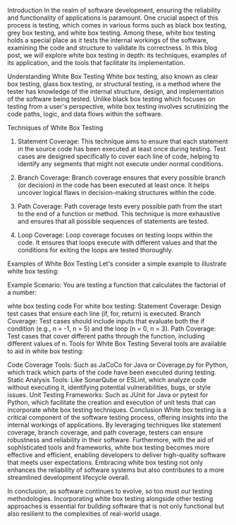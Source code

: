 

Introduction
In the realm of software development, ensuring the reliability and functionality of applications is paramount. One crucial aspect of this process is testing, which comes in various forms such as black box testing, grey box testing, and white box testing. Among these, white box testing holds a special place as it tests the internal workings of the software, examining the code and structure to validate its correctness. In this blog post, we will explore white box testing in depth: its techniques, examples of its application, and the tools that facilitate its implementation.

Understanding White Box Testing
White box testing, also known as clear box testing, glass box testing, or structural testing, is a method where the tester has knowledge of the internal structure, design, and implementation of the software being tested. Unlike black box testing which focuses on testing from a user's perspective, white box testing involves scrutinizing the code paths, logic, and data flows within the software.

Techniques of White Box Testing
1. Statement Coverage:
This technique aims to ensure that each statement in the source code has been executed at least once during testing. Test cases are designed specifically to cover each line of code, helping to identify any segments that might not execute under normal conditions.

2. Branch Coverage:
Branch coverage ensures that every possible branch (or decision) in the code has been executed at least once. It helps uncover logical flaws in decision-making structures within the code.

3. Path Coverage:
Path coverage tests every possible path from the start to the end of a function or method. This technique is more exhaustive and ensures that all possible sequences of statements are tested.

4. Loop Coverage:
Loop coverage focuses on testing loops within the code. It ensures that loops execute with different values and that the conditions for exiting the loops are tested thoroughly.

Examples of White Box Testing
Let's consider a simple example to illustrate white box testing:

Example Scenario:
You are testing a function that calculates the factorial of a number:

whte box testing code
For white box testing:
Statement Coverage: Design test cases that ensure each line (if, for, return) is executed.
Branch Coverage: Test cases should include inputs that evaluate both the if condition (e.g., n = -1, n = 5) and the loop (n = 0, n = 3).
Path Coverage: Test cases that cover different paths through the function, including different values of n.
Tools for White Box Testing
Several tools are available to aid in white box testing:

Code Coverage Tools: Such as JaCoCo for Java or Coverage.py for Python, which track which parts of the code have been executed during testing.
Static Analysis Tools: Like SonarQube or ESLint, which analyze code without executing it, identifying potential vulnerabilities, bugs, or style issues.
Unit Testing Frameworks: Such as JUnit for Java or pytest for Python, which facilitate the creation and execution of unit tests that can incorporate white box testing techniques.
Conclusion
White box testing is a critical component of the software testing process, offering insights into the internal workings of applications. By leveraging techniques like statement coverage, branch coverage, and path coverage, testers can ensure robustness and reliability in their software. Furthermore, with the aid of sophisticated tools and frameworks, white box testing becomes more effective and efficient, enabling developers to deliver high-quality software that meets user expectations. Embracing white box testing not only enhances the reliability of software systems but also contributes to a more streamlined development lifecycle overall.

In conclusion, as software continues to evolve, so too must our testing methodologies. Incorporating white box testing alongside other testing approaches is essential for building software that is not only functional but also resilient to the complexities of real-world usage.

